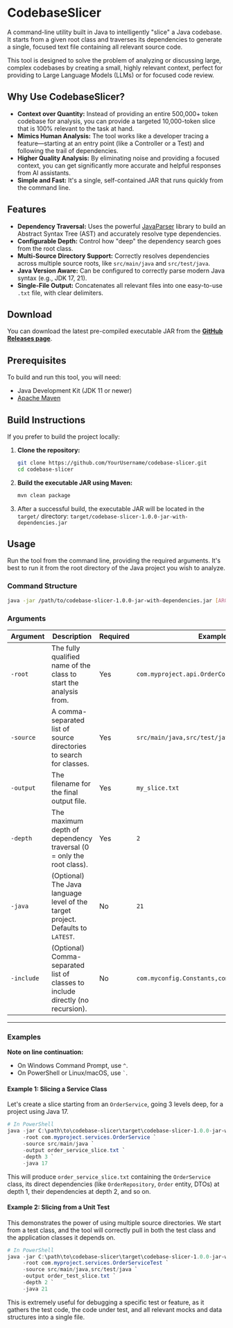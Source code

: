 # CodebaseSlicer

A command-line utility built in Java to intelligently "slice" a Java codebase. It starts from a given root class and traverses its dependencies to generate a single, focused text file containing all relevant source code.

This tool is designed to solve the problem of analyzing or discussing large, complex codebases by creating a small, highly relevant context, perfect for providing to Large Language Models (LLMs) or for focused code review.

## Why Use CodebaseSlicer?

-   **Context over Quantity:** Instead of providing an entire 500,000+ token codebase for analysis, you can provide a targeted 10,000-token slice that is 100% relevant to the task at hand.
-   **Mimics Human Analysis:** The tool works like a developer tracing a feature—starting at an entry point (like a Controller or a Test) and following the trail of dependencies.
-   **Higher Quality Analysis:** By eliminating noise and providing a focused context, you can get significantly more accurate and helpful responses from AI assistants.
-   **Simple and Fast:** It's a single, self-contained JAR that runs quickly from the command line.

## Features

-   **Dependency Traversal:** Uses the powerful [JavaParser](https://javaparser.org/) library to build an Abstract Syntax Tree (AST) and accurately resolve type dependencies.
-   **Configurable Depth:** Control how "deep" the dependency search goes from the root class.
-   **Multi-Source Directory Support:** Correctly resolves dependencies across multiple source roots, like `src/main/java` and `src/test/java`.
-   **Java Version Aware:** Can be configured to correctly parse modern Java syntax (e.g., JDK 17, 21).
-   **Single-File Output:** Concatenates all relevant files into one easy-to-use `.txt` file, with clear delimiters.

## Download

You can download the latest pre-compiled executable JAR from the [**GitHub Releases page**](https://github.com/mariokoehler/codebase-slicer/releases).

## Prerequisites

To build and run this tool, you will need:

-   Java Development Kit (JDK 11 or newer)
-   [Apache Maven](https://maven.apache.org/download.cgi)

## Build Instructions

If you prefer to build the project locally:
1.  **Clone the repository:**
    ```bash
    git clone https://github.com/YourUsername/codebase-slicer.git
    cd codebase-slicer
    ```

2.  **Build the executable JAR using Maven:**
    ```bash
    mvn clean package
    ```

3.  After a successful build, the executable JAR will be located in the `target/` directory:
    `target/codebase-slicer-1.0.0-jar-with-dependencies.jar`

## Usage

Run the tool from the command line, providing the required arguments. It's best to run it from the root directory of the Java project you wish to analyze.

### Command Structure

```bash
java -jar /path/to/codebase-slicer-1.0.0-jar-with-dependencies.jar [ARGUMENTS]
```

### Arguments

| Argument  | Description                                                            | Required | Example                                    |
|-----------|------------------------------------------------------------------------|----------|--------------------------------------------|
| `-root`   | The fully qualified name of the class to start the analysis from.      | Yes      | `com.myproject.api.OrderController`        |
| `-source` | A comma-separated list of source directories to search for classes.    | Yes      | `src/main/java,src/test/java`              |
| `-output` | The filename for the final output file.                                | Yes      | `my_slice.txt`                             |
| `-depth`  | The maximum depth of dependency traversal (0 = only the root class).   | Yes      | `2`                                        |
| `-java`   | (Optional) The Java language level of the target project. Defaults to `LATEST`. | No       | `21`                                       |
| `-include`| (Optional) Comma-separated list of classes to include directly (no recursion). | No       | `com.myconfig.Constants,com.myutil.MyFactory` |

---

### Examples

**Note on line continuation:**
-   On Windows Command Prompt, use `^`.
-   On PowerShell or Linux/macOS, use `` ` ``.

#### Example 1: Slicing a Service Class

Let's create a slice starting from an `OrderService`, going 3 levels deep, for a project using Java 17.

```powershell
# In PowerShell
java -jar C:\path\to\codebase-slicer\target\codebase-slicer-1.0.0-jar-with-dependencies.jar `
     -root com.myproject.services.OrderService `
     -source src/main/java `
     -output order_service_slice.txt `
     -depth 3 `
     -java 17
```

This will produce `order_service_slice.txt` containing the `OrderService` class, its direct dependencies (like `OrderRepository`, `Order` entity, DTOs) at depth 1, their dependencies at depth 2, and so on.

#### Example 2: Slicing from a Unit Test

This demonstrates the power of using multiple source directories. We start from a test class, and the tool will correctly pull in both the test class and the application classes it depends on.

```powershell
# In PowerShell
java -jar C:\path\to\codebase-slicer\target\codebase-slicer-1.0.0-jar-with-dependencies.jar `
     -root com.myproject.services.OrderServiceTest `
     -source src/main/java,src/test/java `
     -output order_test_slice.txt `
     -depth 2 `
     -java 21
```

This is extremely useful for debugging a specific test or feature, as it gathers the test code, the code under test, and all relevant mocks and data structures into a single file.